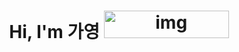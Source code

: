 <h1 align="center">Hi, I'm 가영 
<img src="http://www.fashionbiz.co.kr/images/TN/AR/6-%ED%8A%B8%EC%9C%84%ED%8B%B03.JPG" alt="img" style="width: 200px; height: 44px;" width="200" height="100" />
</h1>

